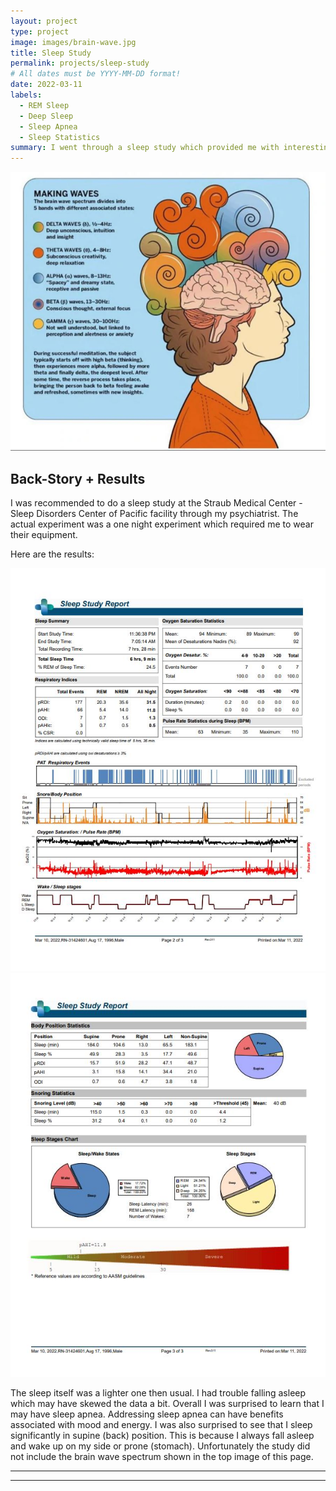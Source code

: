 ```yaml
---
layout: project
type: project
image: images/brain-wave.jpg
title: Sleep Study
permalink: projects/sleep-study
# All dates must be YYYY-MM-DD format!
date: 2022-03-11
labels:
  - REM Sleep
  - Deep Sleep
  - Sleep Apnea
  - Sleep Statistics
summary: I went through a sleep study which provided me with interesting data regarding my sleep patterns.
---
```


<img class="ui image" src="../images/waves.JPG">

## Back-Story + Results

I was recommended to do a sleep study at the Straub Medical Center -Sleep Disorders Center of Pacific facility through my psychiatrist. The actual experiment was a one night experiment which required me to wear their equipment.

Here are the results:

<img class="ui image" src="../images/sleep-1.JPG">

<img class="ui image" src="../images/sleep-2.JPG">

The sleep itself was a lighter one then usual. I had trouble falling asleep which may have skewed the data a bit. Overall I was surprised to learn that I may have sleep apnea. Addressing sleep apnea can have benefits associated with mood and energy. I was also surprised to see that I sleep significantly in supine (back) position. This is because I always fall asleep and wake up on my side or prone (stomach). Unfortunately the study did not include the brain wave spectrum shown in the top image of this page.
***************************************************************************************
***************************************************************************************
